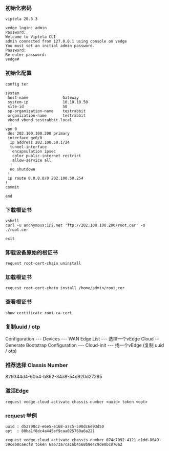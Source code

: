 ### 初始化密码
```shell
viptela 20.3.3 

vedge login: admin
Password: 
Welcome to Viptela CLI
admin connected from 127.0.0.1 using console on vedge
You must set an initial admin password.
Password: 
Re-enter password: 
vedge# 
```

### 初始化配置
```shell
config ter

system
 host-name               Gateway
 system-ip               10.10.10.50
 site-id                 50
 sp-organization-name    testrabbit
 organization-name       testrabbit
 vbond vbond.testrabbit.local
  !
vpn 0
 dns 202.100.100.200 primary
 interface ge0/0
  ip address 202.100.50.1/24
  tunnel-interface
   encapsulation ipsec
   color public-internet restrict
   allow-service all
  !
  no shutdown
 !
 ip route 0.0.0.0/0 202.100.50.254
!
commit

end

```

### 下载根证书
```shell
vshell
curl -u anonymous:1@2.net 'ftp://202.100.100.200/root.cer' -o ./root.cer

exit

```

### 卸载设备原始的根证书
```shell
request root-cert-chain uninstall 

```

### 加载根证书
```shell
request root-cert-chain install /home/admin/root.cer

```

### 查看根证书
```shell
show certificate root-ca-cert  

```

### 复制uuid / otp
Configuration --- Devices --- WAN Edge List --- 选择一个vEdge Cloud -- Generate Bootstrap Configuration --- Cloud-init --- 找一个vEdge (复制 uuid / otp)

### 推荐选择 Classis Number
829344d4-60b4-b862-34a8-54d920d27295

### 激活Edge
```shell
request vedge-cloud activate chassis-number <uuid> token <opt>

```

### request 举例
```shell
uuid : d52798c2-e6e5-e168-a7c5-590dc6e93d50
opt  : 80ba1f8dc4a445ef9caa025760a6a221
 
request vedge-cloud activate chassis-number 074c7092-4121-e1dd-8049-59ceb8caecf8 token 6a673a7ca16b4568b8e4c9de0bc070a2

```
